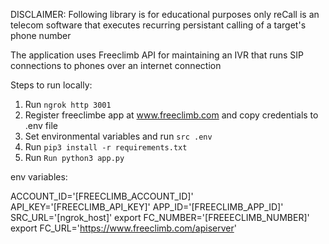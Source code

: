 DISCLAIMER: Following library is for educational purposes only
reCall is an telecom software that executes recurring persistant calling of a target's phone number

The application uses Freeclimb API for maintaining an IVR that runs SIP connections to phones over an internet connection

Steps to run locally:

1. Run ```ngrok http 3001 ```
2. Register freeclimbe app at www.freeclimb.com and copy credentials to .env file
2. Set environmental variables and run ```src .env```
3. Run ```pip3 install -r requirements.txt ```
4. Run ```Run python3 app.py```


env variables:

ACCOUNT_ID='[FREECLIMB_ACCOUNT_ID]'
API_KEY='[FREECLIMB_API_KEY]'
APP_ID='[FREECLIMB_APP_ID]'
SRC_URL='[ngrok_host]'
export FC_NUMBER='[FREEECLIMB_NUMBER]'
export FC_URL='https://www.freeclimb.com/apiserver'